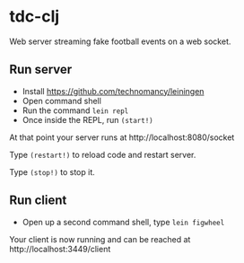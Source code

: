 # tdc-clj

Web server streaming fake football events on a web socket.

## Run server

* Install https://github.com/technomancy/leiningen
* Open command shell
* Run the command ```lein repl```
* Once inside the REPL, run ```(start!)```

At that point your server runs at http://localhost:8080/socket

Type ```(restart!)``` to reload code and restart server. 

Type ```(stop!)``` to stop it.

## Run client

* Open up a second command shell, type ```lein figwheel```

Your client is now running and can be reached at http://localhost:3449/client
